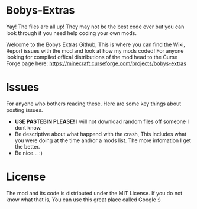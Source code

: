 # Bobys-Extras
Yay! The files are all up! They may not be the best code ever but you can look through if you need help coding your own mods.

Welcome to the Bobys Extras Github, This is where you can find the Wiki, Report issues with the mod and look at how my mods coded! For anyone looking for compiled offical distributions of the mod head to the Curse Forge page here: https://minecraft.curseforge.com/projects/bobys-extras

# Issues
For anyone who bothers reading these. Here are some key things about posting issues.
- **USE PASTEBIN PLEASE!** I will not download random files off someone I dont know.
- Be descriptive about what happend with the crash, This includes what you were doing at the time and/or a mods list. The more infomation I get the better.
- Be nice... :)

# License
The mod and its code is distributed under the MIT License. If you do not know what that is, You can use this great place called Google :)
